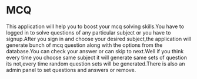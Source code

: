 # MCQ
This application will help you to boost your mcq solving skills.You have to logged in to solve questions of any particular subject or you have to signup.After you sign in and choose your desired subject,the application will generate bunch of mcq question along with the options from the database.You can check your answer or can skip to next.Well if you think every time you choose same subject it will generate same sets of question its not,every time random question sets will be generated.There is also an admin panel to set questions and answers or remove.
